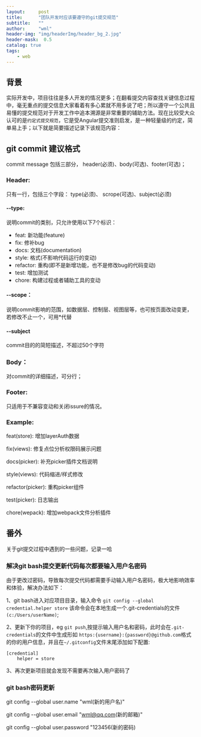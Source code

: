 ```yaml
---
layout:     post
title:      "团队开发时应该要遵守的git提交规范"
subtitle:   ""
author:     "wml"
header-img: "img/headerImg/header_bg_2.jpg"
header-mask:  0.5
catalog: true
tags:
    - web
---
```


## 背景

实际开发中，项目往往是多人开发的情况更多；在翻看提交内容查找关键信息过程中，毫无重点的提交信息大家看着有多心累就不用多说了吧；所以遵守一个公共且易懂的提交规范对于开发工作中追本溯源是非常重要的辅助方法。现在比较受大众认可的是`约定式提交规范`，它是受Angular提交准则启发，是一种轻量级的约定，简单易上手；以下就是简要描述记录下该规范内容：


## git commit 建议格式

commit message 包括三部分， header(必须)、body(可选)、footer(可选)；

### Header:

只有一行，包括三个字段： type(必须)、 scrope(可选)、subject(必须)

#### --type: 

  说明commit的类别，只允许使用以下7个标识：

  * feat: 新功能(feature)
  * fix: 修补bug
  * docs: 文档(documentation)
  * style: 格式(不影响代码运行的变动)
  * refactor: 重构(即不是新增功能，也不是修改bug的代码变动)
  * test: 增加测试
  * chore: 构建过程或者辅助工具的变动

#### --scope：

  说明commit影响的范围，如数据层、控制层、视图层等，也可按页面改动变更，
  若修改不止一个，可用*代替

#### --subject

  commit目的的简短描述，不超过50个字符

### Body： 

  对commit的详细描述，可分行；

### Footer: 

  只适用于不兼容变动和关闭issure的情况。

### Example:

feat(store): 增加layerAuth数据

fix(views): 修复点位分析权限码展示问题

docs(picker): 补充picker插件文档说明

style(views): 代码缩进/样式修改

refactor(picker): 重构picker组件

test(picker): 日志输出

chore(wepack): 增加webpack文件分析插件

## 番外

关于git提交过程中遇到的一些问题，记录一哈

### 解决git bash提交更新代码每次都要输入用户名密码

由于更改过密码，导致每次提交代码都需要手动输入用户名密码，极大地影响效率和体验，解决办法如下：

1、git bash进入对应项目目录，输入命令 `git config --global credential.helper store`
该命令会在本地生成一个.git-credentials的文件`(c:/Users/userName)`;

2、更新下你的项目，eg `git push`,按提示输入用户名和密码，此时会在`.git-credentials`的文件中生成形如
`https:{username}:{password}@github.com`格式的你的用户信息，并且在`~/.gitconfig`文件末尾添加如下配置:

```
[credential]
	helper = store
```

3、再次更新项目就会发现不需要再次输入用户密码了

### git bash密码更新

git config --global user.name "wml(新的用户名)"

git config --global user.email "wml@qq.com(新的邮箱)"

git config --global user.password "123456(新的密码)
